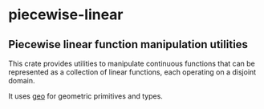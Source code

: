 # piecewise-linear

## Piecewise linear function manipulation utilities

This crate provides utilities to manipulate continuous functions that
can be represented as a collection of linear functions, each operating
on a disjoint domain.

It uses [geo](https://github.com/georust/geo) for geometric primitives
and types.
